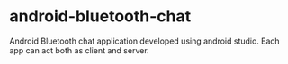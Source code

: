# android-bluetooth-chat
Android Bluetooth chat application developed using android studio. Each app can act both as client and server.
